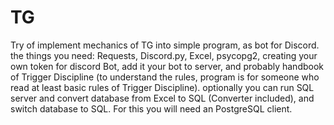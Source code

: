 # TG
 Try of implement mechanics of TG into simple program, as bot for Discord.
the things you need:
Requests, Discord.py, Excel, psycopg2, creating your own token for discord Bot, add it your bot to server, and probably handbook of Trigger Discipline (to understand the rules, program is for someone who read at least basic rules of Trigger Discipline).
optionally you can run SQL server and convert database from Excel to SQL  (Converter included), and switch database to SQL. For this you will need an PostgreSQL client.


